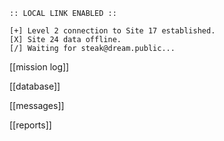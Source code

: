 ---
---
```
:: LOCAL LINK ENABLED ::

[+] Level 2 connection to Site 17 established.
[X] Site 24 data offline.
[/] Waiting for steak@dream.public...

```

[[mission log]]

[[database]]

[[messages]]

[[reports]]